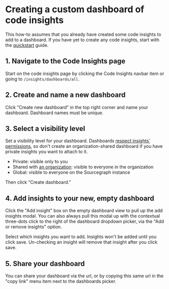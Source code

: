 # Creating a custom dashboard of code insights

This how-to assumes that you already have created some code insights to add to a dashboard. If you have yet to create any code insights, start with the [quickstart](../quickstart.md) guide. 

## 1. Navigate to the Code Insights page 

Start on the code insights page by clicking the Code Insights navbar item or going to `/insights/dashboards/all`. 

## 2. Create and name a new dashboard

Click "Create new dashboard" in the top right corner and name your dashboard. Dashboard names must be unique. 

## 3. Select a visibility level 

Set a visibility level for your dashboard. Dashboards [respect insights' permissions](../explanations/viewing_code_insights.md#dashboard-visibility-respects-insights-visibility), so don't create an organization-shared dashboard if you have private insights you want to attach to it. 

- Private: visible only to you 
- Shared with [an organization](../../admin/organizations.md): visible to everyone in the organization 
- Global: visible to everyone on the Sourcegraph instance 

Then click "Create dashboard." 

## 4. Add insights to your new, empty dashboard 

Click the "Add insight" box on the empty dashboard view to pull up the add insights modal. You can also always pull this modal up with the contextual three-dots click to the right of the dashboard dropdown picker, via the "Add or remove insights" option. 

Select which insights you want to add. Insights won't be added until you click save. Un-checking an insight will remove that insight after you click save. 

## 5. Share your dashboard

You can share your dashboard via the url, or by copying this same url in the "copy link" menu item next to the dashboards picker. 
